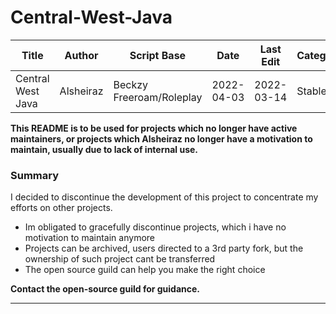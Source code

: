 # Central-West-Java

Title | Author | Script Base | Date | Last Edit | Category 
--- | --- | --- | --- |--- |--- 
Central West Java | Alsheiraz | Beckzy Freeroam/Roleplay | 2022-04-03 | 2022-03-14 | Stable 

**This README is to be used for projects which no longer have active maintainers, or projects which Alsheiraz no longer have a motivation
to maintain, usually due to lack of internal use.**


### Summary

I decided to discontinue the development of this project to concentrate my efforts on other projects.

- Im obligated to gracefully discontinue projects, which i have no motivation to maintain anymore
- Projects can be archived, users directed to a 3rd party fork, but the ownership of such project cant be transferred
- The open source guild can help you make the right choice


**Contact the open-source guild for guidance.**

---
